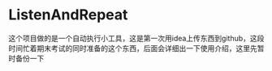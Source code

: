 # ListenAndRepeat
这个项目做的是一个自动执行小工具，这是第一次用idea上传东西到github，这段时间忙着期末考试的同时准备的这个东西，后面会详细出一下使用介绍，这里先暂时备份一下
